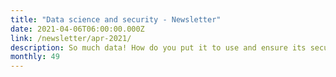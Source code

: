 ```yaml
---
title: "Data science and security - Newsletter"
date: 2021-04-06T06:00:00.000Z
link: /newsletter/apr-2021/
description: So much data! How do you put it to use and ensure its security? This month, we’ll share a number of posts on our HPE Developer blog dedicated to just that. We’ll also highlight our two newest Workshops-on-Demand and reveal what’s happening in our Munch & Learn Technical Talks.
monthly: 49
---
```

            